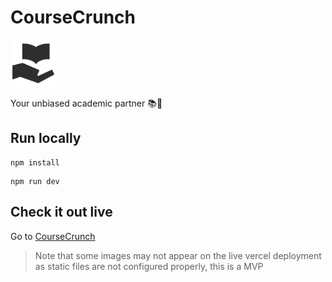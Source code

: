 # CourseCrunch  
<img src="https://github.com/Emad-Eldin-G/CourseCrunch/blob/main/public/logoSquare.png" width=75 />  
  
Your unbiased academic partner 📚🧠


## Run locally  

```
npm install
```
```
npm run dev
```


## Check it out live  

Go to [CourseCrunch](https://course-crunch.vercel.app/)  
> Note that some images may not appear on the live vercel deployment as static files are not configured properly, this is a MVP
